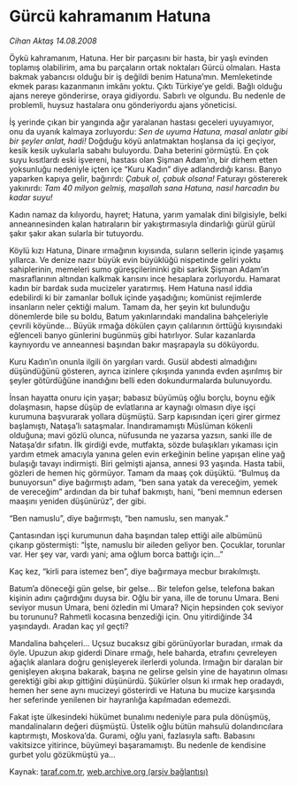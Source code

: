 # Gürcü kahramanım Hatuna

*Cihan Aktaş 14.08.2008*

<div class="yazi">
<p>Öykü kahramanım, Hatuna. Her bir parçasını bir hasta, bir yaşlı evinden toplamış olabilirim, ama bu parçaların ortak noktaları Gürcü olmaları. Hasta bakmak yabancısı olduğu bir iş değildi benim Hatuna’mın. Memleketinde ekmek parası kazanmanın imkânı yoktu. Çıktı Türkiye’ye geldi. Bağlı olduğu ajans nereye gönderirse, oraya gidiyordu. Sabırlı ve olgundu. Bu nedenle de problemli, huysuz hastalara onu gönderiyordu ajans yöneticisi.</p>
<p>İş yerinde çıkan bir yangında ağır yaralanan hastası geceleri uyuyamıyor, onu da uyanık kalmaya zorluyordu: <i>Sen de uyuma Hatuna, masal anlatır gibi bir şeyler anlat, hadi! </i>Doğduğu köyü anlatmaktan hoşlansa da içi geçiyor, kesik kesik uykularla sabahı buluyordu. Daha beterini görmüştü. En çok suyu kısıtlardı eski işvereni, hastası olan Şişman Adam’ın, bir dirhem etten yoksunluğu nedeniyle içten içe “Kuru Kadın” diye adlandırdığı karısı. Banyo yaparken kapıya gelir, bağırırdı: <i>Çabuk ol, çabuk olsana!</i> Faturayı göstererek yakınırdı: <i>Tam 40 milyon gelmiş, maşallah sana Hatuna, nasıl harcadın bu kadar suyu! </i></p>
<p>Kadın namaz da kılıyordu, hayret; Hatuna, yarım yamalak dini bilgisiyle, belki anneannesinden kalan hatıraların bir yakıştırmasıyla dindarlığı gürül gürül şakır şakır akan sularla bir tutuyordu. </p>
<p>Köylü kızı Hatuna, Dinare ırmağının kıyısında, suların sellerin içinde yaşamış yıllarca. Ve denize nazır büyük evin büyüklüğü nispetinde geliri yoktu sahiplerinin, memeleri sumo güreşçilerininki gibi sarkık Şişman Adam’ın masraflarının altından kalkmak karısını ince hesaplara zorluyordu. Hamarat kadın bir bardak suda mucizeler yaratırmış. Hem Hatuna nasıl iddia edebilirdi ki bir zamanlar bolluk içinde yaşadığını; komünist rejimlerde insanların neler çektiği malum. Tamam da, her şeyin kıt bulunduğu dönemlerde bile su boldu, Batum yakınlarındaki mandalina bahçeleriyle çevrili köyünde... Büyük ırmağa dökülen çayın çalılarının örttüğü kıyısındaki eğlenceli banyo günlerini bugünmüş gibi hatırlıyor. Sular kazanlarda kaynıyordu ve anneannesi başından bakır maşrapayla su döküyordu.</p>
<p>Kuru Kadın’ın onunla ilgili ön yargıları vardı. Gusül abdesti almadığını düşündüğünü gösteren, ayrıca izinlere çıkışında yanında evden aşırılmış bir şeyler götürdüğüne inandığını belli eden dokundurmalarda bulunuyordu.</p>
<p>İnsan hayatta onuru için yaşar; babasız büyümüş oğlu borçlu, boynu eğik dolaşmasın, hapse düşüp de evlatlarına ar kaynağı olmasın diye işçi kurumuna başvurarak yollara düşmüştü. Sarp kapısından içeri girer girmez başlamıştı, Nataşa’lı sataşmalar. İnandıramamıştı Müslüman kökenli olduğuna; mavi gözlü olunca, nüfusunda ne yazarsa yazsın, sanki ille de Nataşa’dır sıfatın. İlk girdiği evde, mutfakta, sözde bulaşıkları yıkaması için yardım etmek amacıyla yanına gelen evin erkeğinin beline yapışan eline yağ bulaşığı tavayı indirmişti. Biri gelmişti ajansa, annesi 93 yaşında. Hasta tabii, gözleri de hemen hiç görmüyor. Tamam da maaş çok düşüktü. “Bulmuş da bunuyorsun” diye bağırmıştı adam, “ben sana yatak da vereceğim, yemek de vereceğim” ardından da bir tuhaf bakmıştı, hani, “beni memnun edersen maaşını yeniden düşünürüz”, der gibi. </p>
<p>“Ben namuslu”, diye bağırmıştı, “ben namuslu, sen manyak.”</p>
<p>Çantasından işçi kurumunun daha başından talep ettiği aile albümünü çıkarıp göstermişti: “İşte, namuslu bir aileden geliyor ben. Çocuklar, torunlar var. Her şey var, vardı yani; ama oğlum borca battığı için...”</p>
<p>Kaç kez, “kirli para istemez ben”, diye bağırmaya mecbur bırakılmıştı.</p>
<p>Batum’a döneceği gün gelse, bir gelse... Bir telefon gelse, telefona bakan kişinin adını çağırdığını duysa bir. Oğlu bir yana, ille de torunu Umara. Beni seviyor musun Umara, beni özledin mi Umara? Niçin hepsinden çok seviyor bu torununu? Rahmetli kocasına benzediği için. Onu yitirdiğinde 34 yaşındaydı. Aradan kaç yıl geçti?</p>
<p>Mandalina bahçeleri... Uçsuz bucaksız gibi görünüyorlar buradan, ırmak da öyle. Upuzun akıp giderdi Dinare ırmağı, hele baharda, etrafını çevreleyen ağaçlık alanlara doğru genişleyerek ilerlerdi yolunda. Irmağın bir daralan bir genişleyen akışına bakarak, başına ne gelirse gelsin yine de hayatının olması gerektiği gibi akıp gittiğini düşünürdü. Şükürler olsun ki ırmak hep oradaydı, hemen her sene aynı mucizeyi gösterirdi ve Hatuna bu mucize karşısında her seferinde yenilenen bir hayranlığa kapılmadan edemezdi.</p>
<p>Fakat işte ülkesindeki hükümet bunalımı nedeniyle para pula dönüşmüş, mandalinaların değeri düşmüştü. Üstelik oğlu bütün mahsulü dolandırıcılara kaptırmıştı, Moskova’da. Gurami, oğlu yani, fazlasıyla saftı. Babasını vakitsizce yitirince, büyümeyi başaramamıştı. Bu nedenle de kendisine gurbet yolu gözükmüştü ya... </p></div>

Kaynak: [taraf.com.tr](m), [web.archive.org (arşiv bağlantısı)](http://web.archive.org/web/20101201054809/http://taraf.com.tr/cihan-aktas/makale-gurcu-kahramanim-hatuna.htm)
